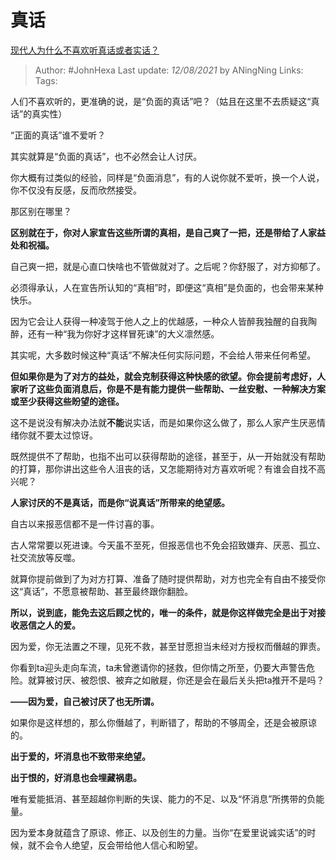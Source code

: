 # 真话
[现代人为什么不喜欢听真话或者实话？](https://www.zhihu.com/question/289632990/answer/2048173451)

> Author: #JohnHexa 
Last update: *12/08/2021* by ANingNing
Links:
Tags:  
  

人们不喜欢听的，更准确的说，是“负面的真话”吧？（姑且在这里不去质疑这“真话”的真实性）

“正面的真话”谁不爱听？

其实就算是“负面的真话”，也不必然会让人讨厌。

你大概有过类似的经验，同样是“负面消息”，有的人说你就不爱听，换一个人说，你不仅没有反感，反而欣然接受。

那区别在哪里？

**区别就在于，你对人家宣告这些所谓的真相，是自己爽了一把，还是带给了人家益处和祝福。**

自己爽一把，就是心直口快啥也不管做就对了。之后呢？你舒服了，对方抑郁了。

必须得承认，人在宣告所认知的“真相”时，即便这“真相”是负面的，也会带来某种快乐。

因为它会让人获得一种凌驾于他人之上的优越感，一种众人皆醉我独醒的自我陶醉，还有一种“我为你好才这样冒死谏”的大义凛然感。

其实呢，大多数时候这种“真话”不解决任何实际问题，不会给人带来任何希望。

**但如果你是为了对方的益处，就会克制获得这种快感的欲望。你会提前考虑好，人家听了这些负面消息后，你是不是有能力提供一些帮助、一丝安慰、一种解决方案或至少获得这些盼望的途径。**

这不是说没有解决办法就**不能**说实话，而是如果你这么做了，那么人家产生厌恶情绪你就不要太过惊讶。

既然提供不了帮助，也指不出可以获得帮助的途径，甚至于，从一开始就没有帮助的打算，那你讲出这些令人沮丧的话，又怎能期待对方喜欢听呢？有谁会自找不高兴呢？

**人家讨厌的不是真话，而是你“说真话”所带来的绝望感。**

自古以来报恶信都不是一件讨喜的事。

古人常常要以死进谏。今天虽不至死，但报恶信也不免会招致嫌弃、厌恶、孤立、社交流放等反噬。

就算你提前做到了为对方打算、准备了随时提供帮助，对方也完全有自由不接受你这“真话”，不愿意被帮助、甚至最终跟你翻脸。

**所以，说到底，能免去这后顾之忧的，唯一的条件，就是你这样做完全是出于对接收恶信之人的爱。**

因为爱，你无法置之不理，见死不救，甚至甘愿担当未经对方授权而僭越的罪责。

你看到ta迎头走向车流，ta未曾邀请你的拯救，但你情之所至，仍要大声警告危险。就算被讨厌、被怨恨、被弃之如敝屣，你还是会在最后关头把ta推开不是吗？

**——因为爱，自己被讨厌了也无所谓。**

如果你是这样想的，那么你僭越了，判断错了，帮助的不够周全，还是会被原谅的。

**出于爱的，坏消息也不致带来绝望。**

**出于恨的，好消息也会埋藏祸患。**

唯有爱能抵消、甚至超越你判断的失误、能力的不足、以及“怀消息”所携带的负能量。

因为爱本身就蕴含了原谅、修正、以及创生的力量。当你“在爱里说诚实话”的时候，就不会令人绝望，反会带给他人信心和盼望。